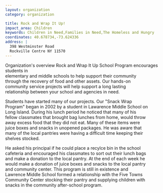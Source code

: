 ```yaml
---
layout: organization
category: organization

title: Rock and Wrap It Up!
impact_area: Children
keywords: Children in Need,Families in Need,The Homeless and Hungry
coordinates: 40.678734,-73.624336
address: |
  398 Westminster Road
  Rockville Centre NY 11570
---
```

Organization's overview
Rock and Wrap It Up School Program encourages students in  
elementary and middle schools to help support their community  
through the recovery of food and other assets. Our hands-on  
community service projects will help support a long lasting  
relationship between your school and agencies in need. 
 
Students have started many of our projects.  Our "Snack Wrap  
Program" began in 2002 by a student in Lawarence Middle School on  
Long Island.  During his lunch period he noticed that many of his  
fellow classmates that brought bag lunches from home, would throw  
away excess food that they did not eat.  Many of these items were  
juice boxes and snacks in unopened packages.  He was aware that  
many of the local pantries were having a difficult time keeping their  
shelves stocked. 
 
He asked his principal if he could place a recylce bin in the school  
cafeteria and encouraged his classmates to sort out their lunch bags  
and make a donation to the local pantry.  At the end of each week he  
would make a donation of juice boxes and snacks to the local pantry  
and community center.  This program is still in existence and  
Lawrence Middle School formed a relationship with the Five Towns  
Community Center stocking their pantry and supplying children with  
snacks in the community after-school program.
